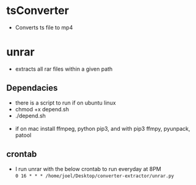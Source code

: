 # tsConverter
- Converts ts file to mp4 

# unrar
- extracts all rar files within a given path

## Dependacies
- there is a script to run if on ubuntu linux
- chmod +x depend.sh
- ./depend.sh <br /><br />
- if on mac install ffmpeg, python pip3, and with pip3 ffmpy, pyunpack, patool 

## crontab
- I run unrar with the below crontab to run everyday at 8PM<br />
`0 16 * * * /home/joel/Desktop/converter-extractor/unrar.py`
